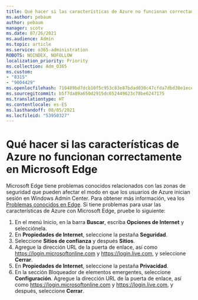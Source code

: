 ```yaml
---
title: Qué hacer si las características de Azure no funcionan correctamente en Microsoft Edge
ms.author: pebaum
author: pebaum
manager: scotv
ms.date: 07/26/2021
ms.audience: Admin
ms.topic: article
ms.service: o365-administration
ROBOTS: NOINDEX, NOFOLLOW
localization_priority: Priority
ms.collection: Adm_O365
ms.custom:
- "8315"
- "9004429"
ms.openlocfilehash: 710489bd7dcb10f5c953c83e87bdad030c47cfda7dbd38e1eceae78bfe0d8790
ms.sourcegitcommit: b5f7da89a650d2915dc652449623c78be6247175
ms.translationtype: HT
ms.contentlocale: es-ES
ms.lasthandoff: 08/05/2021
ms.locfileid: "53950327"
---
```

# <a name="what-to-do-if-azure-features-dont-work-properly-in-microsoft-edge"></a>Qué hacer si las características de Azure no funcionan correctamente en Microsoft Edge

Microsoft Edge tiene problemas conocidos relacionados con las zonas de seguridad que pueden afectar el modo en que los usuarios de Azure inician sesión en Windows Admin Center. Para obtener más información, vea los [Problemas conocidos en Edge](https://go.microsoft.com/fwlink/?linkid=2140608). Si tiene problemas para usar las características de Azure con Microsoft Edge, pruebe lo siguiente:

1. En el menú Inicio, en la barra **Buscar**, escriba **Opciones de Internet** y selecciónela.
1. En **Propiedades de Internet**, seleccione la pestaña **Seguridad**.
1. Seleccione **Sitios de confianza** y después **Sitios**.
1. Agregue la dirección URL de la puerta de enlace, así como <https://login.microsoftonline.com> y <https://login.live.com>, y seleccione **Cerrar**.
1. En **Propiedades de Internet**, seleccione la pestaña **Privacidad**.
1. En la sección Bloqueador de elementos emergentes, seleccione **Configuración**. Agregue la dirección URL de la puerta de enlace, así como <https://login.microsoftonline.com> y <https://login.live.com>, y después, seleccione **Cerrar**.